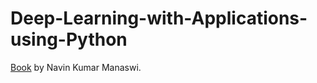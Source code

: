 
# Deep-Learning-with-Applications-using-Python

[Book](https://www.amazon.com/Deep-Learning-Applications-Using-Python/dp/1484235150/ref=sr_1_1?s=books&ie=UTF8&qid=1535269992&sr=1-1) by Navin Kumar Manaswi.
